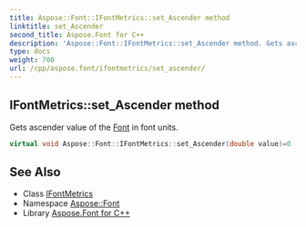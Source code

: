 ```yaml
---
title: Aspose::Font::IFontMetrics::set_Ascender method
linktitle: set_Ascender
second_title: Aspose.Font for C++
description: 'Aspose::Font::IFontMetrics::set_Ascender method. Gets ascender value of the Font in font units in C++.'
type: docs
weight: 700
url: /cpp/aspose.font/ifontmetrics/set_ascender/
---
```

## IFontMetrics::set_Ascender method


Gets ascender value of the [Font](../../font/) in font units.

```cpp
virtual void Aspose::Font::IFontMetrics::set_Ascender(double value)=0
```

## See Also

* Class [IFontMetrics](../)
* Namespace [Aspose::Font](../../)
* Library [Aspose.Font for C++](../../../)
